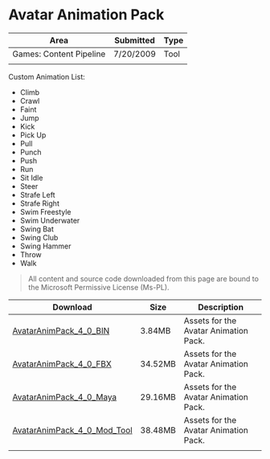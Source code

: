 # Avatar Animation Pack

|Area|Submitted|Type|
|-|-|-|
Games: Content Pipeline|7/20/2009|Tool
||||

Custom Animation List:

* Climb
* Crawl
* Faint
* Jump
* Kick
* Pick Up
* Pull
* Punch
* Push
* Run
* Sit Idle
* Steer
* Strafe Left
* Strafe Right
* Swim Freestyle
* Swim Underwater
* Swing Bat
* Swing Club
* Swing Hammer
* Throw
* Walk

> All content and source code downloaded from this page are bound to the Microsoft Permissive License (Ms-PL).

Download | Size | Description
---|---|---|
[AvatarAnimPack_4_0_BIN](https://github.com/simondarksidej/XNAGameStudio/tree/master/Samples/AvatarAnimPack_4_0_BIN) | 3.84MB | Assets for the Avatar Animation Pack.
[AvatarAnimPack_4_0_FBX](https://github.com/simondarksidej/XNAGameStudio/tree/master/Samples/AvatarAnimPack_4_0_FBX) | 34.52MB | Assets for the Avatar Animation Pack.
[AvatarAnimPack_4_0_Maya](https://github.com/simondarksidej/XNAGameStudio/tree/master/Samples/AvatarAnimPack_4_0_Maya) | 29.16MB | Assets for the Avatar Animation Pack.
[AvatarAnimPack_4_0_Mod_Tool](https://github.com/simondarksidej/XNAGameStudio/tree/master/Samples/AvatarAnimPack_4_0_Mod_Tool) | 38.48MB | Assets for the Avatar Animation Pack.
||||
